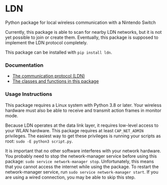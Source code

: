 # LDN
Python package for local wireless communication with a Nintendo Switch

Currently, this package is able to scan for nearby LDN networks, but it is not yet possible to join or create them. Eventually, this package is supposed to implement the LDN protocol completely.

This package can be installed with `pip install ldn`.

### Documentation
* [The communication protocol (LDN)](https://github.com/Kinnay/NintendoClients/wiki/LDN-Protocol)
* [The classes and functions in this package](https://ldn.readthedocs.io)

### Usage Instructions
This package requires a Linux system with Python 3.8 or later. Your wireless hardware must also be able to receive and transmit action frames in monitor mode.

Because LDN operates at the data link layer, it requires low-level access to your WLAN hardware. This package requires at least `CAP_NET_ADMIN` privileges. The easiest way to get these privileges is running your scripts as root: `sudo -E python3 script.py`.

It is important that no other software interferes with your network hardware. You probably need to stop the network-manager service before using this package: `sudo service network-manager stop`. Unfortunately, this means that you cannot access the internet while using the package. To restart the network-manager service, run `sudo service network-manager start`. If you are using a wired connection, you may be able to skip this step.
